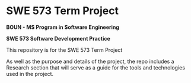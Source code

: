 # SWE 573 Term Project
**BOUN - MS Program in Software Engineering**   

**SWE 573 Software Development Practice**


This repository is for the SWE 573 Term Project   

As well as the purpose and details of the project, the repo includes a Research section that will serve as a guide for the tools and technologies used in the project.
